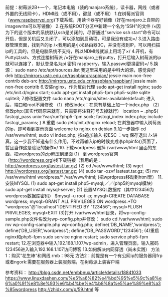 前提：树莓派2B+一个，笔记本电脑（装的manjaro系统），读卡器，网线（或者外置的无线网卡），HDMI线（或不用），键鼠（或不用）
1.在树莓派官网（www.raspberrypi.org)下载系统，用读卡器写好镜像（好在manjaro上自带的imagewrite可以写镜像）
2.在系统ROOT分区中新建一个名为“SSH"的文件 /×因为下的这个版本的系统默认ssh是关闭的，尽管通过”service ssh start“命令可以开启，但是关机后又关闭了，可以添加到启动项，可是我没有成功×/
3.进入路由器管理页面，找到Pi的ip /×我用的是小米路由器3C，并没有找到IP，可以用扫描ip的工具的，但是电脑系统不支持，所以NDMI线就派上用场了×/
4.开机，有Putty以ssh、方式连接树莓派 /×好在manjaro上有putty，打开后输入树莓派的ip就可以连接了，默认登录名为pi 密码 raspberry，输入passwd更换密码×/
5.换源： sudo nano /etc/apt/sources.list 我这里采用的是中科大的源，感觉良好
deb http://mirrors.ustc.edu.cn/raspbian/raspbian/ jessie main non-free contrib
deb-src http://mirrors.ustc.edu.cn/raspbian/raspbian/ jessie main non-free contrib
6.安装nginx，作为反向代理
sudo apt-get install nginx;
sudo /etc/init.d/nginx start;
sudo apt-get install php5-fpm php5-sqlite sqlite sqlite3;
7.修改配置文件
sudo nano /etc/nginx/sites-available/default;
进入后，端口和root不用修改
（1）修改index：在原有基础上加一个index.php
（2）修改php:(其实代码原来就有，只需要将注释符号去掉就行）
location ~ .php${
fastcgi_pass unix:?var/run?php5-fpm.sock;
fastcgi_index index.php;
include fastcgi_params;
}
8.重载
sudo /etc/init.d/nginx reload;
在浏览器中输入树莓派的ip，即可看到提示页面
welcome to nginx on debian
9.加一步操作
cd /var/www/html;
sudo vi index.php;
按a追加输入
按ESC
：wq 保存退出
/×讲真，这一步我不知道有什么作用，不过再输入ip的时候变成李phpinfo()页面了，暂且当作这是验证的操作×/
10.下载wordpress
删掉 /var/www/html 里面的东西，把wordpress的zip解压到里面
(1） 到wordpress官网（http://wordpress.org)找下载链接（我用的是：http://wordpress.org/lastest.tar.gz)
(2) cd /var/www/html;
(3) wget http://wordpress.org/lastest.tar.gz;
(4) sudo tar -xzvf lastest.tar.gz;
(5) mv /var/www/html wordpress/* /var/www/html; (把wprdpress移动到html里）
11.安装MYSQL 
(1) sudo apt-get install php5-mysql;／／(php5的mysql模块）
sudo apt-get install mysql-server;
(2) 设置MYSQL数据库（其中123456为wordpress数据库密码）
$mysql -u root -p;
mysql>CREATE DATABASE wordpress;
mysql>GRANT ALL PRIVILEGES ON wordpress.*TO "wordpress"@"localhost"IDENTIFIED BY "123456";
mysql>FLUSH PRIVILEGES;
mysql>EXIT
(3)打开 /var/www/html目录，将wp-config-sample.php文件名改为wp-config.php并修改：
sudo cd /var/www/html;
sudo mv wp-config-sample.php wp-config.php;
define('DB_NAME','wordpress');
define('DB_USER','wordpress');
define('DB_PASSWORD','123456');
(4)重启 nginx和php5-fpm
sudo service nginx restart;
sudo service php5-fpm restart;
12.在浏览器中输入192.168.1.107/wp-admin，进入管理页面，输入密码123456进入输入192.168.1.107访问博客
13.如何解决内网穿透（尚未实践）
   方法1：购买”花生棒“和网线 rmb：98元
   方法2：前提是有一个有公网ip的服务器用frp或者ngork:需要在服务器上装服务端，在树莓派上装客户端

参考资料： 
http://blog.csdn.net/embbnux/article/details/18841033 
https://www.linuxdashen.com/%e5%a6%82%e4%bd%95%e5%9c%a8%e6%a0%91%e8%8e%93%e6%b4%be%e4%b8%8a%e5%ae%89%e8%a3%85wordpress
http://zhidx.com/p/59.html 等
